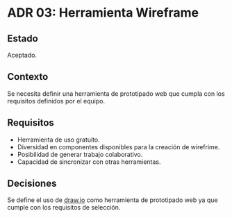 # ADR 03: Herramienta Wireframe

## Estado
Aceptado.

## Contexto
Se necesita definir una herramienta de prototipado web que cumpla con los requisitos definidos por el equipo.

## Requisitos
- Herramienta de uso gratuito.
- Diversidad en componentes disponibles para la creación de wirefrime. 
- Posibilidad de generar trabajo colaborativo.
- Capacidad de sincronizar con otras herramientas.

## Decisiones
Se define el uso de [draw.io](https://www.draw.io/) como herramienta de prototipado web ya que cumple con los requisitos de selección. 
